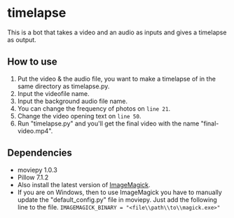 # timelapse

This is a bot that takes a video and an audio as inputs and gives a timelapse as output.

## How to use

1. Put the video & the audio file, you want to make a timelapse of in the same directory as timelapse.py.
2. Input the videofile name.
3. Input the background audio file name.
4. You can change the frequency of photos on ```line 21```.
3. Change the video opening text on ```line 50```.
4. Run "timelapse.py" and you'll get the final video with the name "final-video.mp4".

## Dependencies

- moviepy 1.0.3
- Pillow 7.1.2
- Also install the latest version of [ImageMagick]('https://imagemagick.org/script/download.php').
- If you are on Windows, then to use ImageMagick you have to manually update the "default_config.py" file in moviepy. Just add the following line to the file.
```IMAGEMAGICK_BINARY = "<file\\path\\to\\magick.exe>"```

